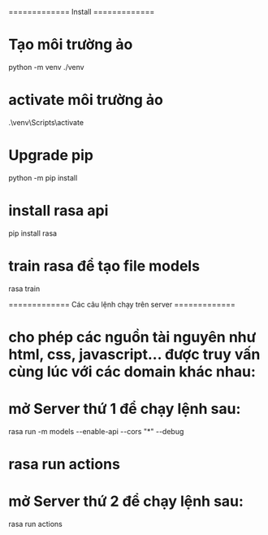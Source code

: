 ============= Install =============
# Tạo môi trường ảo
python -m venv ./venv 
# activate môi trường ảo
.\venv\Scripts\activate
# Upgrade pip
python -m pip install
# install rasa api
pip install rasa
# train rasa để tạo file models
rasa train


============= Các câu lệnh chạy trên server =============
# cho phép các nguồn tài nguyên như html, css, javascript... được truy vấn cùng lúc với các domain khác nhau:
# mở Server thứ 1 để chạy lệnh sau:
rasa run -m models --enable-api --cors "*" --debug

# rasa run actions
# mở Server thứ 2 để chạy lệnh sau:
rasa run actions
